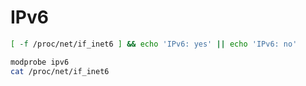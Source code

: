 # IPv6


```bash
[ -f /proc/net/if_inet6 ] && echo 'IPv6: yes' || echo 'IPv6: no'

modprobe ipv6
cat /proc/net/if_inet6
```
